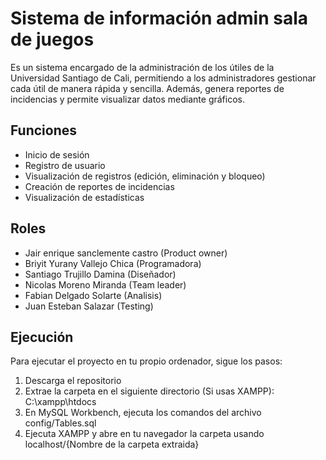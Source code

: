 # Sistema de información admin sala de juegos

Es un sistema encargado de la administración de los útiles de la Universidad Santiago de Cali, permitiendo a los administradores gestionar cada útil de manera rápida y sencilla. Además, genera reportes de incidencias y permite visualizar datos mediante gráficos.

## Funciones
*   Inicio de sesión
*   Registro de usuario
*   Visualización de registros (edición, eliminación y bloqueo)
*   Creación de reportes de incidencias
*   Visualización de estadísticas

## Roles
*  Jair enrique sanclemente castro (Product owner)
*  Briyit Yurany Vallejo Chica (Programadora)
*  Santiago Trujillo Damina (Diseñador)
*  Nicolas Moreno Miranda (Team leader)
*  Fabian Delgado Solarte (Analisis)
*  Juan Esteban Salazar (Testing)

## Ejecución

Para ejecutar el proyecto en tu propio ordenador, sigue los pasos:
1.  Descarga el repositorio
2.  Extrae la carpeta en el siguiente directorio (Si usas XAMPP): C:\xampp\htdocs
3.  En MySQL Workbench, ejecuta los comandos del archivo config/Tables.sql
4.  Ejecuta XAMPP y abre en tu navegador la carpeta usando localhost/{Nombre de la carpeta extraida}
